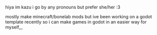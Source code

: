hiya im kazu i go by any pronouns but prefer she/her :3

mostly make minecraft/bonelab mods but ive been working on a godot template recently so i can make games in godot in an easier way for myself,,,
